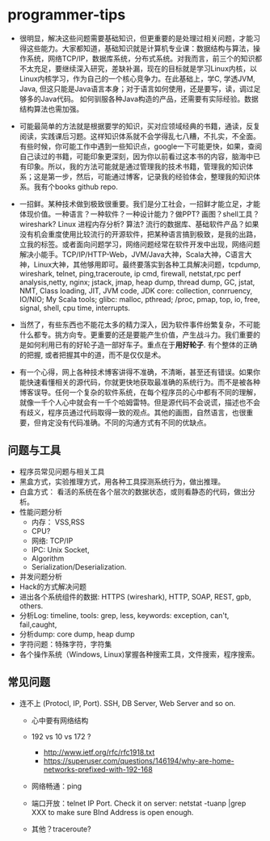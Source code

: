 # programmer-tips
* 很明显，解决这些问题需要基础知识，但更重要的是处理过相关问题，才能习得这些能力。大家都知道，基础知识就是计算机专业课：数据结构与算法，操作系统，网络TCP/IP，数据库系统，分布式系统。对我而言，前三个的知识都不太充足，要继续深入研究，差缺补漏，现在的目标就是学习Linux内核，以Linux内核学习，作为自己的一个核心竞争力。在此基础上，学C, 学透JVM, Java, 但这只能是Java语言本身；对于语言如何使用，还是要写，读，调过足够多的Java代码。 如何驯服各种Java构造的产品，还需要有实际经验。数据结构算法也需加强。
* 可能最简单的方法就是根据要学的知识，买对应领域经典的书籍，通读，反复阅读，实践课后习题。这样知识体系就不会学得乱七八糟，不扎实，不全面。有些时候，你可能工作中遇到一些知识点，google一下可能更快，如果，查阅自己读过的书籍，可能印象更深刻，因为你以前看过这本书的内容，脑海中已有印象。所以，我的方法可能就是通过管理我的技术书籍，管理我的知识体系；这是第一步，然后，可能通过博客，记录我的经验体会，整理我的知识体系。我有个books github repo.
* 一招鲜。某种技术做到极致很重要。我们是分工社会，一招鲜才能立足，才能体现价值。一种语言？一种软件？一种设计能力？做PPT? 画图？shell工具？ wireshark? Linux 进程内存分析? 算法? 流行的数据库、基础软件产品？如果没有机会重度使用比较流行的开源软件，把某种语言搞到极致，是我的出路，立我的标签。或者面向问题学习，网络问题经常在软件开发中出现，网络问题解决小能手。TCP/IP/HTTP-Web，JVM/Java大神，Scala大神，C语言大神，Linux大神，其他够用即可。最终要落实到各种工具解决问题，tcpdump, wireshark, telnet, ping,traceroute, ip cmd, firewall, netstat,rpc perf analysis,netty, nginx; jstack, jmap, heap dump, thread dump, GC, jstat, NMT, Class loading, JIT, JVM code, JDK core: collection, conrruency, IO/NIO; My Scala tools; glibc: malloc, pthread; /proc, pmap, top, io, free, signal, shell, cpu time, interrupts.

* 当然了，有些东西也不能花太多的精力深入，因为软件事件纷繁复杂，不可能什么都专。挑方向专。更重要的还是要能产生价值，产生战斗力。我们重要的是如何利用已有的好轮子造一部好车子。重点在于**用好轮子**. 有个整体的正确的把握, 或者把握其中的道，而不是仅仅是术。
* 有一个心得，网上各种技术博客讲得不准确，不清晰，甚至还有错误。如果你能快速看懂相关的源代码，你就更快地获取最准确的系统行为。而不是被各种博客误导。任何一个复杂的软件系统，在每个程序员的心中都有不同的理解，就像一千个人心中就会有一千个哈姆雷特。但是源代码不会说谎，描述也不会有歧义，程序员通过代码取得一致的观点。其他的画图，自然语言，也很重要，但肯定没有代码准确。不同的沟通方式有不同的优缺点。

## 问题与工具
* 程序员常见问题与相关工具
* 黑盒方式，实验推理方式，用各种工具探测系统行为，做出推理。
* 白盒方式： 看活的系统在各个层次的数据状态，或则看静态的代码，做出分析。
* 性能问题分析
  * 内存： VSS,RSS
  * CPU?
  * 网络: TCP/IP
  * IPC: Unix Socket,
  * Algorithm
  * Serialization/Deserialization.
* 并发问题分析
* Hack的方式解决问题
* 进出各个系统组件的数据: HTTPS (wireshark), HTTP, SOAP, REST, gpb, others.
* 分析Log: timeline, tools: grep, less, keywords: exception, can't, fail,caught,
* 分析dump: core dump, heap dump
* 字符问题：特殊字符，字符集
* 各个操作系统（Windows, Linux)掌握各种搜索工具，文件搜索，程序搜索。

## 常见问题
* 连不上 (Protocl, IP, Port). SSH, DB Server, Web Server and so on.
    * 心中要有网络结构
     * 192 vs 10 vs 172 ?
        * http://www.ietf.org/rfc/rfc1918.txt
        * https://superuser.com/questions/146194/why-are-home-networks-prefixed-with-192-168
     
    * 网络畅通：ping <IP>
    * 端口开放：telnet IP Port.  Check it on server: netstat -tuanp |grep XXX to make sure BInd Address is open enough.
    * 其他？traceroute?
